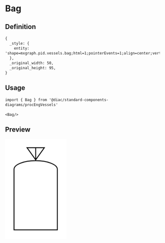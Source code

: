 # Bag

## Definition

```
{
  _style: { 
    entity: 'shape=mxgraph.pid.vessels.bag;html=1;pointerEvents=1;align=center;verticalLabelPosition=bottom;verticalAlign=top;dashed=0;',
  },
  _original_width: 50,
  _original_height: 95,
}
```

## Usage

```
import { Bag } from '@diac/standard-components-diagrams/procEngVessels'

<Bag/>
```

## Preview

<img src="./bag.png" width="200"/>
